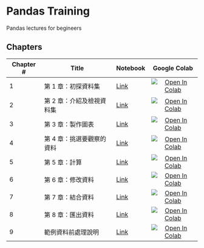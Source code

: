 # Pandas Training

Pandas lectures for begineers 

## Chapters

| Chapter # | Title                                       | Notebook                                                                                                                                                             |                                                                                                                           Google Colab                                                                                                                           |
|-----------|---------------------------------------------|----------------------------------------------------------------------------------------------------------------------------------------------------------------------|:----------------------------------------------------------------------------------------------------------------------------------------------------------------------------------------------------------------------------------------------------------------:|
| 1         | 第 1 章：初探資料集 | [Link](https://github.com/yatingAnne/pandas_training/blob/main/Chapter%201%20-%20Read%20from%20file_turbofan.ipynb) | [![Open In Colab](https://colab.research.google.com/assets/colab-badge.svg)](https://colab.research.google.com/github/yatingAnne/pandas_training/blob/main/Chapter%201%20-%20Read%20from%20file_turbofan.ipynb) |
| 2         | 第 2 章：介紹及檢視資料集 | [Link](https://github.com/yatingAnne/pandas_training/blob/main/Chapter%202%20-%20Selecting%20data_turbofan.ipynb)       | [![Open In Colab](https://colab.research.google.com/assets/colab-badge.svg)](https://colab.research.google.com/github/yatingAnne/pandas_training/blob/main/Chapter%202%20-%20Selecting%20data_turbofan.ipynb) |
| 3         | 第 3 章：製作圖表 | [Link](https://github.com/yatingAnne/pandas_training/blob/main/Chapter%203%20-%20Plotting_turbofan.ipynb) | [![Open In Colab](https://colab.research.google.com/assets/colab-badge.svg)](https://colab.research.google.com/github/yatingAnne/pandas_training/blob/main/Chapter%203%20-%20Plotting_turbofan.ipynb) |
| 4         | 第 4 章：挑選要觀察的資料 | [Link](https://github.com/yatingAnne/pandas_training/blob/main/Chapter%204%20-%20Filtering%20Data_turbofan.ipynb)                       | [![Open In Colab](https://colab.research.google.com/assets/colab-badge.svg)](https://colab.research.google.com/github/yatingAnne/pandas_training/blob/main/Chapter%204%20-%20Filtering%20Data_turbofan.ipynb) |
| 5         | 第 5 章：計算 | [Link](https://github.com/yatingAnne/pandas_training/blob/main/Chapter%205%20-%20Calculating_turbofan.ipynb) | [![Open In Colab](https://colab.research.google.com/assets/colab-badge.svg)](https://colab.research.google.com/github/yatingAnne/pandas_training/blob/main/Chapter%205%20-%20Calculating_turbofan.ipynb) |
| 6         | 第 6 章：修改資料 | [Link](https://github.com/yatingAnne/pandas_training/blob/main/Chapter%206%20-%20Modifying%20DataFrame_turbofan.ipynb) | [![Open In Colab](https://colab.research.google.com/assets/colab-badge.svg)](https://colab.research.google.com/github/yatingAnne/pandas_training/blob/main/Chapter%206%20-%20Modifying%20DataFrame_turbofan.ipynb) |
| 7         | 第 7 章：結合資料 | [Link](https://github.com/yatingAnne/pandas_training/blob/main/Chapter%207%20-%20Combining_turbofan.ipynb) | [![Open In Colab](https://colab.research.google.com/assets/colab-badge.svg)](https://colab.research.google.com/github/yatingAnne/pandas_training/blob/main/Chapter%207%20-%20Combining_turbofan.ipynb) |
| 8         | 第 8 章：匯出資料 | [Link](https://github.com/yatingAnne/pandas_training/blob/main/Chapter%208%20-%20Saving%20and%20Loading%20Data_turbofan.ipynb)                     | [![Open In Colab](https://colab.research.google.com/assets/colab-badge.svg)](https://colab.research.google.com/github/yatingAnne/pandas_training/blob/main/Chapter%208%20-%20Saving%20and%20Loading%20Data_turbofan.ipynb) |
| 9         | 範例資料前處理說明 | [Link](https://github.com/yatingAnne/pandas_training/blob/main/preprocessing_turbofan.ipynb)                     | [![Open In Colab](https://colab.research.google.com/assets/colab-badge.svg)](https://colab.research.google.com/github/yatingAnne/pandas_training/blob/main/preprocessing_turbofan.ipynb)                     |
